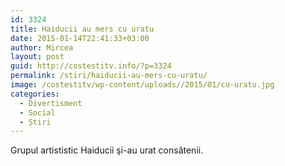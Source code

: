 ```yaml
---
id: 3324
title: Haiducii au mers cu uratu
date: 2015-01-14T22:41:33+03:00
author: Mircea
layout: post
guid: http://costestitv.info/?p=3324
permalink: /stiri/haiducii-au-mers-cu-uratu/
image: /costestitv/wp-content/uploads//2015/01/cu-uratu.jpg
categories:
  - Divertisment
  - Social
  - Știri
---
```

Grupul artististic Haiducii şi-au urat consătenii.<!--more-->